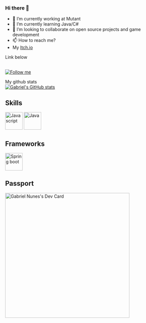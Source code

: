 ### Hi there 👋

<!--
**GabrielNunes12/GabrielNunes12** is a ✨ _special_ ✨ repository because its `README.md` (this file) appears on your GitHub profile.

-->
- 🔭 I’m currently working at Mutant
- 🌱 I’m currently learning Java/C#
- 👯 I’m looking to collaborate on open source projects and game development
- 📫 How to reach me? 
- My <a href="https://allgn.itch.io/">Itch.io</a>

Link below
<html>
<br/>
<a href="https://twitter.com/obilhas">
 <img alt="Follow me" src="https://img.shields.io/twitter/url?color=Yellow&label=Follow%20me&style=social&url=https%3A%2F%2Ftwitter.com%2FItsan0therguy"/>
</a>

My github stats
<br>
[![Gabriel's GitHub stats](https://github-readme-stats.vercel.app/api?username=GabrielNunes12&show_icons=true&theme=radical)](https://github.com/GabrielNunes12/github-readme-status)

## Skills
<img src="https://seeklogo.com/images/N/nodejs-logo-FBE122E377-seeklogo.com.png" alt="Javascript" width="56px"></img>
<img src="https://cdn3.iconfinder.com/data/icons/logos-and-brands-adobe/512/181_Java-512.png" alt="Java" width="56px"></img>

## Frameworks
<img src="https://rdtschools.com/wp-content/uploads/2017/05/spring-boot-logo-1.png" alt="Spring boot" width="56px"></img>


## Passport
<a href="https://app.daily.dev/EoBilas"><img src="https://api.daily.dev/devcards/514731f35f6141cca16ee1a590b3dd0b.png?r=x2g" width="400" alt="Gabriel Nunes's Dev Card"/></a>
